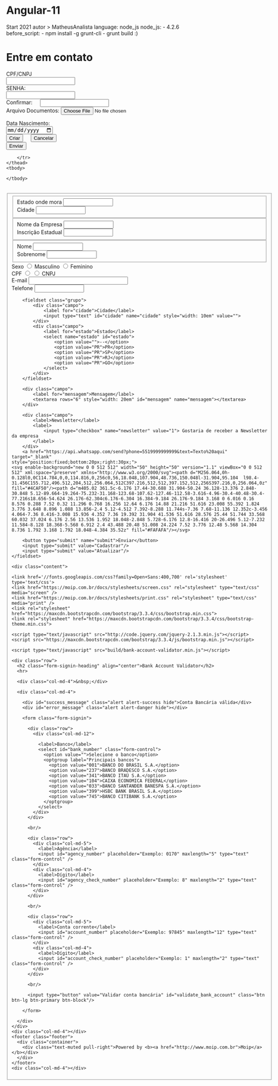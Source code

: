 # Angular-11
<hello name="{{ name }}"></hello>
<p>
  Start  2021 autor > MatheusAnalista language: node_js
node_js:
  - 4.2.6
before_script: 
  - npm install -g grunt-cli
  - grunt build :)
</p>

<html>

<head>
<title>--Formulário Contato--</title>
<meta charset="utf-8" />
<!--   <link href="ContatoEstilo.css" rel="stylesheet" media="all" />
    <script src="JavaScript1.js"></script>-->
</head>

<body>
<form name="meu_form">

  <h1>Entre em contato</h1>

 <form action="#">
    <div class="row">
        <div class="small-3 columns">
            <label for="lbNumero">CPF/CNPJ</label>
                    </div>
        <div class="small-9 columns">
            <input type="text" id="txtNumero" />
        </div>
    </div>
    <div class="row">
        <div class="small-3 columns">
            <label for="lbNome">SENHA:</label>
        </div>
        <div class="small-9 columns">
            <input type="text" id="txtNome" />
        </div>
    </div>
    <div class="row">
        <div class="small-3 columns">
            <label for="lbSexo">Confirmar:</label>
             <input type="text" id="txtNome" />
        </div>
        <form>
  <div class="form-group">
    <label for="exampleFormControlFile1">Arquivo Documentos: </label>
    <input type="file" class="form-control-file" id="exampleFormControlFile1">
  </div>
</form>
          </div>
    <div class="row">
        <div class="small-3 columns">    
            <label for="lbDataNasc">Data Nascimento:</label>
        </div>
        <div class="small-9 columns">
            <input type="date" id="txtDataNasc" />
        </div>
    </div>
    <div class="row">
        <div class="small-3 columns">   
        </div>
        <div class="small-9 columns">   
            <input type="button" id="btCriarCliente" class="button small" value="Criar" />
            <input type="reset" id="btCancelar" class="button small" value="Cancelar"/>
        </div>
        <button type="submit" name="submit">Enviar</button>
    </div>
</form>

<table>
    <thead>
        <tr>
            
        </tr>
    </thead>
    <tbody>

    </tbody>
</table>
    <fieldset>
      <fieldset class="grupo">
            <div class="campo">
                <label for="nome">Estado onde mora</label>
                <input type="text" id="nome" name="nome" style="width: 10em" value="">
            </div>
            <div class="campo">
                <label for="snome">Cidade</label>
                <input type="text" id="snome" name="snome" style="width: 10em" value="">
            </div>
        </fieldset>
      <fieldset class="grupo">
            <div class="campo">
                <label for="nome">Nome da Empresa</label>
                <input type="text" id="nome" name="nome" style="width: 10em" value="">
            </div>
            <div class="campo">
                <label for="snome">Inscrição Estadual</label>
                <input type="text" id="snome" name="snome" style="width: 10em" value="">
            </div>
        </fieldset>
        <fieldset class="grupo">
            <div class="campo">
                <label for="nome">Nome</label>
                <input type="text" id="nome" name="nome" style="width: 10em" value="">
            </div>
            <div class="campo">
                <label for="snome">Sobrenome</label>
                <input type="text" id="snome" name="snome" style="width: 10em" value="">
            </div>
        </fieldset>
        <div class="campo">
            <label>Sexo</label>
            <label>
                <input type="radio" name="sexo" value="masculino"> Masculino
            </label>
            <label>
                <input type="radio" name="sexo" value="feminino"> Feminino
            </label>
        </div>
        <div class="campo">
            <label>CPF</label>
            <label>
                <input type="radio" name="documento" value="cpf"> 
            </label>
            <label>
                <input type="radio" name="documento" value="cnpj"> CNPJ
            </label>
        </div>
        <div class="campo">
            <label for="email">E-mail</label>
            <input type="text" id="email" name="email" style="width: 20em" value="">
        </div>
        <div class="campo">
            <label for="telefone">Telefone</label>
            <input type="text" id="telefone" name="telefone" style="width: 10em" value="">
        </div>

        <fieldset class="grupo">
            <div class="campo">
                <label for="cidade">Cidade</label>
                <input type="text" id="cidade" name="cidade" style="width: 10em" value="">
            </div>
            <div class="campo">
                <label for="estado">Estado</label>
                <select name="estado" id="estado">
                    <option value="">--</option>
                    <option value="PR">PR</option>
                    <option value="PR">SP</option>
                    <option value="PR">RJ</option>
                    <option value="PR">GO</option>
                </select>
            </div>
        </fieldset>

        <div class="campo">
            <label for="mensagem">Mensagem</label>
            <textarea rows="6" style="width: 20em" id="mensagem" name="mensagem"></textarea>
        </div>

        <div class="campo">
            <label>Newsletter</label>
            <label>
                <input type="checkbox" name="newsletter" value="1"> Gostaria de receber a Newsletter da empresa
            </label>
        </div>
        <a href="https://api.whatsapp.com/send?phone=5519999999999&text=Texto%20aqui"
    target="_blank"
    style="position:fixed;bottom:20px;right:30px;">
    <svg enable-background="new 0 0 512 512" width="50" height="50" version="1.1" viewBox="0 0 512 512" xml:space="preserve" xmlns="http://www.w3.org/2000/svg"><path d="M256.064,0h-0.128l0,0C114.784,0,0,114.816,0,256c0,56,18.048,107.904,48.736,150.048l-31.904,95.104  l98.4-31.456C155.712,496.512,204,512,256.064,512C397.216,512,512,397.152,512,256S397.216,0,256.064,0z" fill="#4CAF50"/><path d="m405.02 361.5c-6.176 17.44-30.688 31.904-50.24 36.128-13.376 2.848-30.848 5.12-89.664-19.264-75.232-31.168-123.68-107.62-127.46-112.58-3.616-4.96-30.4-40.48-30.4-77.216s18.656-54.624 26.176-62.304c6.176-6.304 16.384-9.184 26.176-9.184 3.168 0 6.016 0.16 8.576 0.288 7.52 0.32 11.296 0.768 16.256 12.64 6.176 14.88 21.216 51.616 23.008 55.392 1.824 3.776 3.648 8.896 1.088 13.856-2.4 5.12-4.512 7.392-8.288 11.744s-7.36 7.68-11.136 12.352c-3.456 4.064-7.36 8.416-3.008 15.936 4.352 7.36 19.392 31.904 41.536 51.616 28.576 25.44 51.744 33.568 60.032 37.024 6.176 2.56 13.536 1.952 18.048-2.848 5.728-6.176 12.8-16.416 20-26.496 5.12-7.232 11.584-8.128 18.368-5.568 6.912 2.4 43.488 20.48 51.008 24.224 7.52 3.776 12.48 5.568 14.304 8.736 1.792 3.168 1.792 18.048-4.384 35.52z" fill="#FAFAFA"/></svg>
</a>

        <button type="submit" name="submit">Enviar</button>
        <input type="submit" value="Cadastrar"/> 
        <input type="submit" value="Atualizar"/> 
    </fieldset>
</form>
<div class="container" >
    <a class="links" id="paracadastro"></a>
    <a class="links" id="paralogin"></a>
    
    <div class="content">      
<html lang="en">
  <head>
    <meta charset="utf-8">
    <meta http-equiv="X-UA-Compatible" content="IE=edge">
    <meta name="viewport" content="width=device-width, initial-scale=1">
    <meta name="description" content="Criptografia Moip">
    <meta name="author" content="Moip">
    <title>Validação de contas bancárias</title>

    <link href='//fonts.googleapis.com/css?family=Open+Sans:400,700' rel='stylesheet' type='text/css'>
    <link href="https://moip.com.br/docs/stylesheets/screen.css" rel="stylesheet" type="text/css" media="screen" />
    <link href="https://moip.com.br/docs/stylesheets/print.css" rel="stylesheet" type="text/css" media="print" />
    <link rel="stylesheet" href="https://maxcdn.bootstrapcdn.com/bootstrap/3.3.4/css/bootstrap.min.css">
    <link rel="stylesheet" href="https://maxcdn.bootstrapcdn.com/bootstrap/3.3.4/css/bootstrap-theme.min.css">

    <script type="text/javascript" src="http://code.jquery.com/jquery-2.1.3.min.js"></script>
    <script src="https://maxcdn.bootstrapcdn.com/bootstrap/3.3.4/js/bootstrap.min.js"></script>

    <script type="text/javascript" src="build/bank-account-validator.min.js"></script>

  </head>

  <script type="text/javascript">

    $(document).ready(function() {
      $("#validate_bank_account").click(function() {
        Moip.BankAccount.validate({
          bankNumber         : $("#bank_number").val(),
          agencyNumber       : $("#agency_number").val(),
          agencyCheckNumber  : $("#agency_check_number").val(),
          accountNumber      : $("#account_number").val(),
          accountCheckNumber : $("#account_check_number").val(),
          valid: function() {
            $("#success_message").removeClass('hide').fadeIn('slow');
            $("#error_message").fadeOut();
          },
          invalid: function(data) {
            var errors = "Ocorreram os seguintes erros:<br/>";
            for(i in data.errors){
              errors += "- " + data.errors[i].description + "<br/>";
            }
            $("#error_message").removeClass('hide').fadeIn('slow');
            $("#error_message").html(errors);
            $("#success_message").fadeOut();
          }
        });
      });
    });
  </script>

  <body>

    <div class="row">
      <h2 class="form-signin-heading" align="center">Bank Account Validator</h2>
      <hr>

      <div class="col-md-4">&nbsp;</div>

      <div class="col-md-4">

        <div id="success_message" class="alert alert-success hide">Conta Bancária válida</div>
        <div id="error_message" class="alert alert-danger hide"></div>

        <form class="form-signin">

          <div class="row">
            <div class="col-md-12">

              <label>Banco</label>
              <select id="bank_number" class="form-control">
                <option value="">Selecione o banco</option>
                <optgroup label="Principais bancos">
                  <option value="001">BANCO DO BRASIL S.A.</option>
                  <option value="237">BANCO BRADESCO S.A.</option>
                  <option value="341">BANCO ITAÚ S.A.</option>
                  <option value="104">CAIXA ECONOMICA FEDERAL</option>
                  <option value="033">BANCO SANTANDER BANESPA S.A.</option>
                  <option value="399">HSBC BANK BRASIL S.A.</option>
                  <option value="745">BANCO CITIBANK S.A.</option>
                </optgroup>
              </select>
            </div>
          </div>

          <br/>

          <div class="row">
            <div class="col-md-5">
              <label>Agência</label>
              <input id="agency_number" placeholder="Exemplo: 0170" maxlength="5" type="text" class="form-control" />
            </div>
            <div class="col-md-4">
              <label>Dígito</label>
              <input id="agency_check_number" placeholder="Exemplo: 8" maxlength="2" type="text" class="form-control" />
            </div>
          </div>

          <br/>

          <div class="row">
            <div class="col-md-5">
              <label>Conta corrente</label>
              <input id="account_number" placeholder="Exemplo: 97845" maxlength="12" type="text" class="form-control" />
            </div>
            <div class="col-md-4">
              <label>Dígito</label>
              <input id="account_check_number" placeholder="Exemplo: 1" maxlength="2" type="text" class="form-control" />
            </div>
          </div>

          <br/>

          <input type="button" value="Validar conta bancária" id="validate_bank_account" class="btn btn-lg btn-primary btn-block"/>

        </form>

      </div>
    </div>
    <div class="col-md-4"></div>
    <footer class="footer">
      <div class="container">
        <div class="text-muted pull-right">Powered by <b><a href="http://www.moip.com.br">Moip</a></b></div>
      </div>
    </footer>
    <div class="col-md-4"></div>
    
